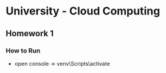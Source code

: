 # University - Cloud Computing


## Homework 1

### How to Run

- open console -> venv\Scripts\activate